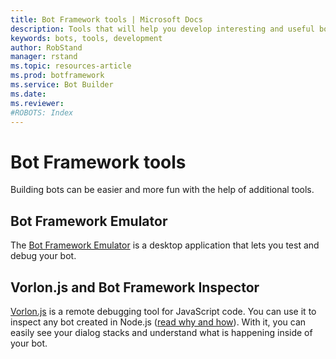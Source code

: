 ```yaml
---
title: Bot Framework tools | Microsoft Docs
description: Tools that will help you develop interesting and useful bots.
keywords: bots, tools, development
author: RobStand
manager: rstand
ms.topic: resources-article
ms.prod: botframework
ms.service: Bot Builder
ms.date: 
ms.reviewer:
#ROBOTS: Index
---
```

# Bot Framework tools
Building bots can be easier and more fun with the help of additional tools.

## Bot Framework Emulator

The [Bot Framework Emulator](resources-emulator.md) is a desktop application that lets you test and debug your bot.

## Vorlon.js and Bot Framework Inspector

[Vorlon.js](http://vorlonjs.io) is a remote debugging tool for JavaScript code. You can use it to inspect any bot created in Node.js ([read why and how](http://aka.ms/botinspector)). With it, you can easily see your dialog stacks and understand what is happening inside of your bot.
